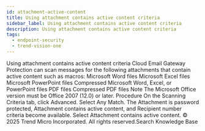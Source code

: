 ```yaml
---
id: attachment-active-content
title: Using attachment contains active content criteria
sidebar_label: Using attachment contains active content criteria
description: Using attachment contains active content criteria
tags:
  - endpoint-security
  - trend-vision-one
---
```


 Using attachment contains active content criteria Cloud Email Gateway Protection can scan messages for the following attachments that contain active content such as macros: Microsoft Word files Microsoft Excel files Microsoft PowerPoint files Compressed Microsoft Word, Excel, or PowerPoint files PDF files Compressed PDF files Note The Microsoft Office version must be Office 2007 (12.0) or later. Procedure On the Scanning Criteria tab, click Advanced. Select Any Match. The Attachment is password protected, Attachment contains active content, and Recipient number criteria become available. Select Attachment contains active content. © 2025 Trend Micro Incorporated. All rights reserved.Search Knowledge Base
